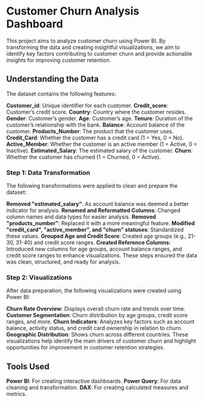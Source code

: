 # Customer Churn Analysis Dashboard
This project aims to analyze customer churn using Power BI. By transforming the data and creating insightful visualizations, we aim to identify key factors contributing to customer churn and provide actionable insights for improving customer retention.

## Understanding the Data
The dataset contains the following features:

**Customer_id**: Unique identifier for each customer.
**Credit_score**: Customer’s credit score.
**Country**: Country where the customer resides.
**Gender**: Customer’s gender.
**Age**: Customer’s age.
**Tenure**: Duration of the customer’s relationship with the bank.
**Balance**: Account balance of the customer.
**Products_Number**: The product that the customer uses.
**Credit_Card**: Whether the customer has a credit card (1 = Yes, 0 = No).
**Active_Member**: Whether the customer is an active member (1 = Active, 0 = Inactive).
**Estimated_Salary**: The estimated salary of the customer.
**Churn**: Whether the customer has churned (1 = Churned, 0 = Active).

### Step 1: Data Transformation
The following transformations were applied to clean and prepare the dataset:

**Removed "estimated_salary"**: As account balance was deemed a better indicator for analysis.
**Renamed and Reformatted Columns**: Changed column names and data types for easier analysis.
**Removed "products_number"**: Replaced it with a more meaningful feature.
**Modified "credit_card", "active_member", and "churn" statuses**: Standardized these values.
**Grouped Age and Credit Score**: Created age groups (e.g., 21-30, 31-40) and credit score ranges.
**Created Reference Columns**: Introduced new columns for age groups, account balance ranges, and credit score ranges to enhance visualizations.
These steps ensured the data was clean, structured, and ready for analysis.

### Step 2: Visualizations
After data preparation, the following visualizations were created using Power BI:

**Churn Rate Overview**: Displays overall churn rate and trends over time.
**Customer Segmentation**: Churn distribution by age groups, credit score ranges, and more.
**Churn Indicators**: Analyzes key factors such as account balance, activity status, and credit card ownership in relation to churn.
**Geographic Distribution**: Shows churn across different countries.
These visualizations help identify the main drivers of customer churn and highlight opportunities for improvement in customer retention strategies.

## Tools Used
**Power BI**: For creating interactive dashboards.
**Power Query**: For data cleaning and transformation.
**DAX**: For creating calculated measures and metrics.
